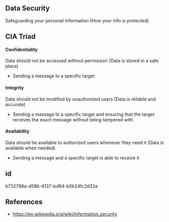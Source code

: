 ## Data Security
Safeguarding your personal information (How your info is protected)

## CIA Triad
#### Confidentiality
Data should not be accessed without permission (Data is stored in a safe place)
- Sending a message to a specific target

#### Integrity
Data should not be modified by unauthorized users (Data is reliable and accurate)
- Sending a message to a specific target and ensuring that the target receives the exact message without being tampered with

#### Availability
Data should be available to authorized users whenever they need it (Data is available when needed)
- Sending a message and a specific target is able to receive it

## id
b732788a-d58b-4137-bd64-b5b24fc2d32a

## References
- https://en.wikipedia.org/wiki/Information_security
